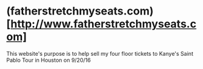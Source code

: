 # (fatherstretchmyseats.com)[http://www.fatherstretchmyseats.com]
This website's purpose is to help sell my four floor tickets to Kanye's Saint Pablo Tour in Houston on 9/20/16
